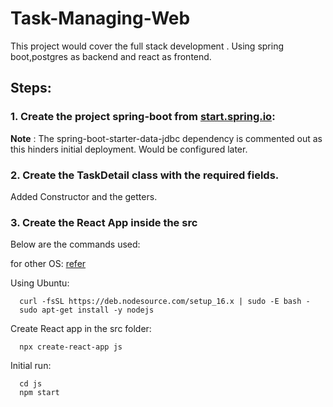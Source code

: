 # Task-Managing-Web
This project would cover the full stack development . Using spring boot,postgres as backend and react as frontend.

## Steps:

### 1. Create the project spring-boot from [start.spring.io](https://start.spring.io/#!type=maven-project&language=java&platformVersion=2.5.3&packaging=jar&jvmVersion=1.8&groupId=com.tiucompany&artifactId=taskmanager&name=taskmanager&description=Demo%20project%20for%20Spring%20Boot&packageName=com.tiucompany.taskmanager&dependencies=web,data-jdbc,postgresql,flyway): 


**Note** : The spring-boot-starter-data-jdbc dependency is commented out as this hinders initial deployment. Would be configured later.

### 2. Create the TaskDetail class with the required fields.

Added Constructor and the getters.

### 3. Create the React App inside the src

Below are the commands used:

for other OS: [refer](https://nodejs.org/en/download/package-manager/)

Using Ubuntu:

      curl -fsSL https://deb.nodesource.com/setup_16.x | sudo -E bash -
      sudo apt-get install -y nodejs

Create React app in the src folder:

      npx create-react-app js

Initial run:

      cd js
      npm start
      
